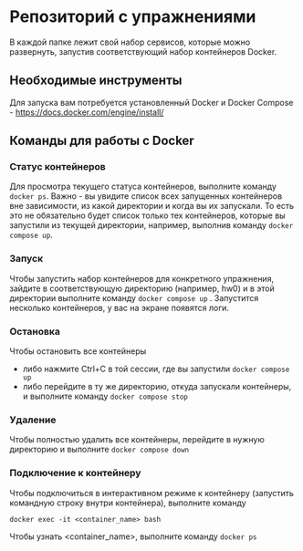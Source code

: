 # Репозиторий с упражнениями
В каждой папке лежит свой набор сервисов, которые можно развернуть, запустив соответствующий набор контейнеров Docker.
## Необходимые инструменты
Для запуска вам потребуется установленный Docker и Docker Compose - https://docs.docker.com/engine/install/
## Команды для работы с Docker
### Статус контейнеров
Для просмотра текущего статуса контейнеров, выполните команду `docker ps`. Важно - вы увидите список всех запущенных контейнеров вне зависимости, из какой директории и когда вы их запускали. 
То есть это не обязательно будет список только тех контейнеров, которые вы запустили из текущей директории, например, выполнив команду `docker compose up`.
### Запуск
Чтобы запустить набор контейнеров для конкретного упражнения, зайдите в соответствующую директорию (например, hw0) и в этой директории выполните команду `docker compose up` . 
Запустится несколько контейнеров, у вас на экране появятся логи. 
### Остановка
Чтобы остановить все контейнеры
- либо нажмите Ctrl+C в той сессии, где вы запустили `docker compose up`
- либо перейдите в ту же директорию, откуда запускали контейнеры, и выполните команду `docker compose stop`
### Удаление
Чтобы полностью удалить все контейнеры, перейдите в нужную директорию и выполните `docker compose down`
### Подключение к контейнеру
Чтобы подключиться в интерактивном режиме к контейнеру (запустить командную строку внутри контейнера), выполните команду 

`docker exec -it <container_name> bash`

Чтобы узнать <container_name>, выполните команду `docker ps`
